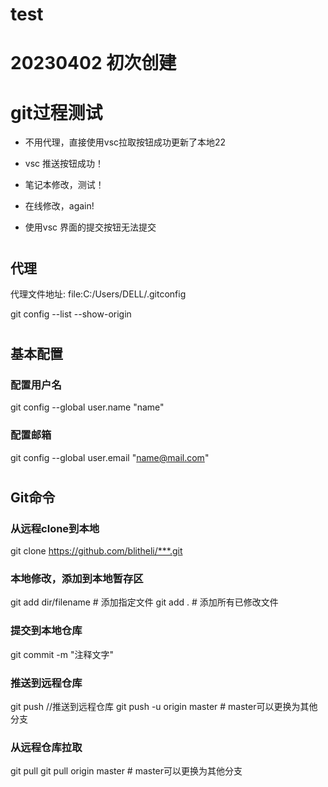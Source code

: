 # test

# 20230402  初次创建


# git过程测试
- 不用代理，直接使用vsc拉取按钮成功更新了本地22
- vsc 推送按钮成功！
- 笔记本修改，测试！
- 在线修改，again!

- 使用vsc 界面的提交按钮无法提交

#
## 代理
代理文件地址: file:C:/Users/DELL/.gitconfig

git config --list --show-origin

#
## 基本配置
### 配置用户名
git config --global user.name "name"
### 配置邮箱
git config --global user.email "name@mail.com"

#
## Git命令
### 从远程clone到本地

git clone https://github.com/blitheli/***.git

### 本地修改，添加到本地暂存区
git add dir/filename # 添加指定文件
git add . # 添加所有已修改文件

### 提交到本地仓库
git commit -m "注释文字"

### 推送到远程仓库
git push    //推送到远程仓库
git push -u origin master # master可以更换为其他分支

### 从远程仓库拉取
git pull
git pull origin master # master可以更换为其他分支

